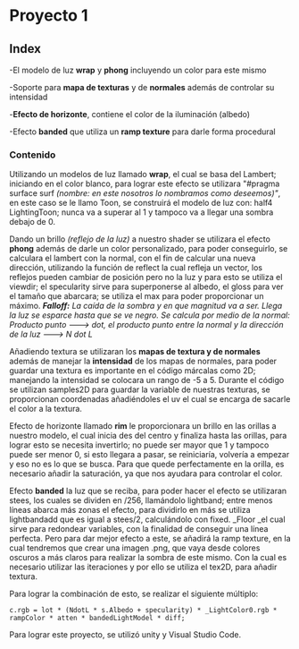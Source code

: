# Proyecto 1

## Index
-El modelo de luz __wrap__ y __phong__ incluyendo un color para este mismo

-Soporte para __mapa de texturas__ y de __normales__ además de controlar su intensidad

-__Efecto de horizonte__, contiene el color de la iluminación (albedo)

-Efecto __banded__ que utiliza un __ramp texture__ para darle forma procedural

### Contenido
Utilizando un modelos de luz llamado __wrap__, el cual se basa del Lambert; iniciando en el color blanco, para lograr este efecto se utilizara "#pragma surface surf _(nombre: en este nosotros lo nombramos como deseemos)"_, en este caso se le llamo Toon, se construirá el modelo de luz con: half4 LightingToon; nunca va a superar al 1 y tampoco va a llegar una sombra debajo de 0.

Dando un brillo _(reflejo de la luz)_ a nuestro shader se utilizara el efecto __phong__ además de darle un color personalizado, para poder conseguirlo, se calculara el lambert con la normal, con el fin de calcular una nueva dirección, utilizando la función de reflect la cual refleja un vector, los reflejos pueden cambiar de posición pero no la luz y para esto se utiliza el viewdir; el specularity sirve para superponerse al albedo, el gloss para ver el tamaño que abarcara; se utiliza el max para poder proporcionar un máximo. ___Falloff:__ La caída de la sombra y en que magnitud va a ser. Llega la luz se esparce hasta que se ve negro.
Se calcula por medio de la normal: Producto punto ---> dot, el producto punto entre la normal y la dirección de la luz ---> N dot L_

Añadiendo textura se utilizaran los __mapas de textura y de normales__ además de manejar la __intensidad__ de los mapas de normales, para poder guardar una textura es importante en el código márcalas como 2D; manejando la intensidad se colocara un rango de -5 a 5. Durante el código se utilizan samples2D para guardar la variable de nuestras texturas, se proporcionan coordenadas añadiéndoles el uv el cual se encarga de sacarle el color a la textura.

Efecto de horizonte llamado __rim__ le proporcionara un brillo en las orillas a nuestro modelo, el cual inicia des del centro y finaliza hasta las orillas, para lograr esto se necesita invertirlo; no puede ser mayor que 1 y tampoco puede ser menor  0, si esto llegara a pasar, se reiniciaría, volvería a empezar y eso no es lo que se busca. Para que quede perfectamente en la orilla, es necesario añadir la saturación, ya que nos ayudara para controlar el color.

Efecto __banded__ la luz que se reciba, para poder hacer el efecto se utilizaran stees, los cuales se dividen en /256, llamándolo lightband; entre menos líneas abarca más zonas el efecto, para dividirlo en más se utiliza lightbandadd que es igual a stees/2, calculándolo con fixed. _Floor _el cual sirve para redondear variables, con la finalidad de conseguir una línea perfecta. Pero para dar mejor efecto a este, se añadirá la ramp texture, en la cual tendremos que crear una imagen .png, que vaya desde colores oscuros a más claros para realizar la sombra de este mismo. Con la cual es necesario utilizar las iteraciones y por ello se utiliza el tex2D, para añadir textura.

Para lograr la combinación de esto, se realizar el siguiente múltiplo:
```HSLS
c.rgb = lot * (NdotL * s.Albedo + specularity) * _LightColor0.rgb * rampColor * atten * bandedLightModel * diff;
```

Para lograr este proyecto, se utilizó unity y Visual Studio Code.
